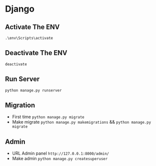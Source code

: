 # Django

## Activate The ENV
`.\env\Scripts\activate`

## Deactivate The ENV
`deactivate`

## Run Server

`python manage.py runserver`

## Migration

- First time `python manage.py migrate`
- Make migrate `python manage.py makemigrations` && `python manage.py migrate`


## Admin
- URL Admin panel `http://127.0.0.1:8000/admin/`
- Make admin `python manage.py createsuperuser`